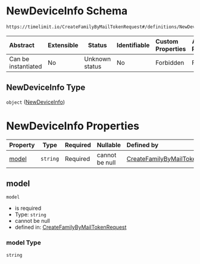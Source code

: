 # NewDeviceInfo Schema

```txt
https://timelimit.io/CreateFamilyByMailTokenRequest#/definitions/NewDeviceInfo
```




| Abstract            | Extensible | Status         | Identifiable | Custom Properties | Additional Properties | Access Restrictions | Defined In                                                                                                        |
| :------------------ | ---------- | -------------- | ------------ | :---------------- | --------------------- | ------------------- | ----------------------------------------------------------------------------------------------------------------- |
| Can be instantiated | No         | Unknown status | No           | Forbidden         | Forbidden             | none                | [CreateFamilyByMailTokenRequest.schema.json\*](CreateFamilyByMailTokenRequest.schema.json "open original schema") |

## NewDeviceInfo Type

`object` ([NewDeviceInfo](createfamilybymailtokenrequest-definitions-newdeviceinfo.md))

# NewDeviceInfo Properties

| Property        | Type     | Required | Nullable       | Defined by                                                                                                                                                                                                            |
| :-------------- | -------- | -------- | -------------- | :-------------------------------------------------------------------------------------------------------------------------------------------------------------------------------------------------------------------- |
| [model](#model) | `string` | Required | cannot be null | [CreateFamilyByMailTokenRequest](createfamilybymailtokenrequest-definitions-newdeviceinfo-properties-model.md "https&#x3A;//timelimit.io/CreateFamilyByMailTokenRequest#/definitions/NewDeviceInfo/properties/model") |

## model




`model`

-   is required
-   Type: `string`
-   cannot be null
-   defined in: [CreateFamilyByMailTokenRequest](createfamilybymailtokenrequest-definitions-newdeviceinfo-properties-model.md "https&#x3A;//timelimit.io/CreateFamilyByMailTokenRequest#/definitions/NewDeviceInfo/properties/model")

### model Type

`string`
